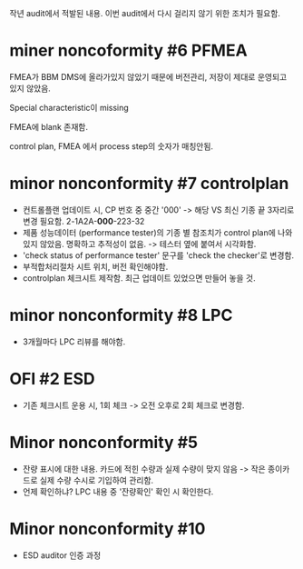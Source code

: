 작년 audit에서 적발된 내용. 이번 audit에서 다시 걸리지 않기 위한 조치가 필요함.
# miner noncoformity #6 PFMEA
FMEA가 BBM DMS에 올라가있지 않았기 때문에 버전관리, 저장이 제대로 운영되고 있지 않았음.

Special characteristic이 missing

FMEA에 blank 존재함.

control plan, FMEA 에서 process step의 숫자가 매칭안됨.

# minor nonconformity #7 controlplan
- 컨트롤플랜 업데이트 시, CP 번호 중 중간 '000' -> 해당 VS 최신 기종 끝 3자리로 변경 필요함. 
  2-1A2A-**000**-223-32
- 제품 성능데이터 (performance tester)의 기종 별 참조치가 control plan에 나와있지 않았음. 명확하고 추적성이 없음. -> 테스터 옆에 붙여서 시각화함.
- 'check status of performance tester' 문구를 'check the checker'로 변경함.
- 부적합처리절차 시트 위치, 버전 확인해야함.
- controlplan 체크시트 제작함. 최근 업데이트 있었으면 만들어 놓을 것.
# minor nonconformity #8 LPC
- 3개월마다 LPC 리뷰를 해야함.

# OFI #2 ESD
- 기존  체크시트 운용 시, 1회 체크 -> 오전 오후로 2회 체크로 변경함.

# Minor nonconformity #5 
- 잔량 표시에 대한 내용. 카드에 적힌 수량과 실제 수량이 맞지 않음 -> 작은 종이카드로 실제 수량 수시로 기입하여 관리함.
- 언제 확인하냐? LPC 내용 중 '잔량확인' 확인 시 확인한다.


# Minor nonconformity #10
- ESD auditor 인증 과정